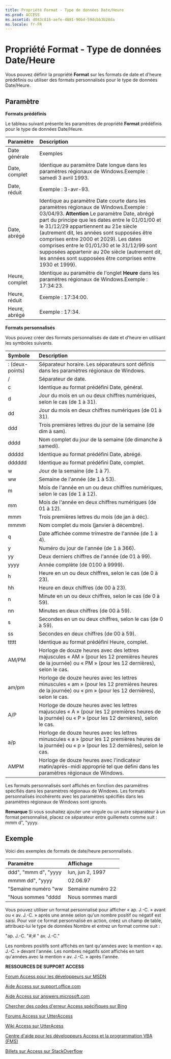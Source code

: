 ```yaml
---
title: Propriété Format - Type de données Date/Heure
ms.prod: ACCESS
ms.assetid: d043c816-aefe-4881-90bd-59dcbb3b28da
ms.locale: fr-FR
---
```




# Propriété Format - Type de données Date/Heure

Vous pouvez définir la propriété  **Format** sur les formats de date et d'heure prédéfinis ou utiliser des formats personnalisés pour le type de données Date/Heure.
 


## Paramètre

 **Formats prédéfinis**
 

 
Le tableau suivant présente les paramètres de propriété  **Format** prédéfinis pour le type de données Date/Heure.
 

 


|**Paramètre**|**Description**|
|:-----|:-----|
|Date générale|Exemples|
|Date, complet|Identique au paramètre Date longue dans les paramètres régionaux de Windows.Exemple : samedi 3 avril 1993.|
|Date, réduit|Exemple : 3-avr-93.|
|Date, abrégé|Identique au paramètre Date courte dans les paramètres régionaux de Windows.Exemple : 03/04/93. **Attention**  Le paramètre Date, abrégé part du principe que les dates entre le 01/01/00 et le 31/12/29 appartiennent au 21e siècle (autrement dit, les années sont supposées être comprises entre 2000 et 2029). Les dates comprises entre le 01/01/30 et le 31/12/99 sont supposées appartenir au 20e siècle (autrement dit, les années sont supposées être comprises entre 1930 et 1999). |
|Heure, complet|Identique au paramètre de l'onglet  **Heure** dans les paramètres régionaux de Windows.Exemple : 17:34:23.|
|Heure, réduit|Exemple : 17:34:00.|
|Heure, abrégé|Exemple : 17:34.|
 **Formats personnalisés**
 

 
Vous pouvez créer des formats personnalisés de date et d'heure en utilisant les symboles suivants.
 

 


|**Symbole**|**Description**|
|:-----|:-----|
|: (deux-points)|Séparateur horaire. Les séparateurs sont définis dans les paramètres régionaux de Windows.|
|/|Séparateur de date.|
|c|Identique au format prédéfini Date, général.|
|d|Jour du mois en un ou deux chiffres numériques, selon le cas (de 1 à 31).|
|dd|Jour du mois en deux chiffres numériques (de 01 à 31).|
|ddd|Trois premières lettres du jour de la semaine (de dim à sam).|
|dddd|Nom complet du jour de la semaine (de dimanche à samedi).|
|ddddd|Identique au format prédéfini Date, abrégé.|
|dddddd|Identique au format prédéfini Date, complet.|
|w|Jour de la semaine (de 1 à 7).|
|ww|Semaine de l'année (de 1 à 53).|
|m|Mois de l'année en un ou deux chiffres numériques, selon le cas (de 1 à 12).|
|mm|Mois de l'année en deux chiffres numériques (de 01 à 12).|
|mmm|Trois premières lettres du mois (de jan à déc).|
|mmmm|Nom complet du mois (janvier à décembre).|
|q|Date affichée comme trimestre de l'année (de 1 à 4).|
|y|Numéro du jour de l'année (de 1 à 366).|
|yy|Deux derniers chiffres de l'année (de 01 à 99).|
|yyyy|Année complète (de 0100 à 9999).|
|h|Heure en un ou deux chiffres, selon le cas (de 0 à 23).|
|hh|Heure en deux chiffres (de 00 à 23).|
|n|Minute en un ou deux chiffres, selon le cas (de 0 à 59).|
|nn|Minutes en deux chiffres (de 00 à 59).|
|s|Secondes en un ou deux chiffres, selon le cas (de 0 à 59).|
|ss|Secondes en deux chiffres (de 00 à 59).|
|ttttt|Identique au format prédéfini Heure, complet.|
|AM/PM|Horloge de douze heures avec des lettres majuscules « AM » (pour les 12 premières heures de la journée) ou « PM » (pour les 12 dernières), selon le cas.|
|am/pm|Horloge de douze heures avec les lettres minuscules « am » (pour les 12 premières heures de la journée) ou « pm » (pour les 12 dernières), selon le cas.|
|A/P|Horloge de douze heures avec les lettres majuscules « A » (pour les 12 premières heures de la journée) ou « P » (pour les 12 dernières), selon le cas.|
|a/p|Horloge de douze heures avec les lettres minuscules « a » (pour les 12 premières heures de la journée) ou « p » (pour les 12 dernières), selon le cas.|
|AMPM|Horloge de douze heures avec l'indicateur matin/après-midi approprié tel que défini dans les paramètres régionaux de Windows.|
Les formats personnalisés sont affichés en fonction des paramètres spécifiés dans les paramètres régionaux de Windows. Les formats personnalisés incohérents avec les paramètres spécifiés dans les paramètres régionaux de Windows sont ignorés.
 

 

 **Remarque**  Si vous souhaitez ajouter une virgule ou un autre séparateur à un format personnalisé, placez ce séparateur entre guillemets comme suit : mmm d", "yyyy.
 


## Exemple

Voici des exemples de formats de date/heure personnalisés.
 

 


|**Paramètre**|**Affichage**|
|:-----|:-----|
|ddd", "mmm d", "yyyy|lun, jun 2, 1997|
|mmmm dd", "yyyy|02.06.97|
|"Semaine numéro "ww|Semaine numéro 22|
|"Nous sommes "dddd|Nous sommes mardi|
Vous pouvez utiliser un format personnalisé pour afficher « ap. J.-C. » avant ou « av. J.-C. » après une année selon qu'un nombre positif ou négatif est saisi. Pour voir ce format personnalisé en action, créez un champ de table, attribuez-lui le type de données Nombre et entrez un format comme suit :
 

 
"ap. J.-C. "#;# " av. J.-C."
 

 
Les nombres positifs sont affichés en tant qu'années avec la mention « ap. J.-C. » devant l'année. Les nombres négatifs sont affichés en tant qu'années avec la mention « av. J.-C. » après l'année.
 

 

 

 
 **RESSOURCES DE SUPPORT ACCESS**
 

 
 [Forum Access pour les développeurs sur MSDN](https://social.msdn.microsoft.com/Forums/office/fr-fr/home?forum=accessdev)
 

 
 [Aide Access sur support.office.com](https://support.office.com/search/results?query=Access)
 

 
 [Aide Access sur answers.microsoft.com](http://answers.microsoft.com/fr-fr/office/forum/access?page=1&amp;tab=question&amp;status=all&amp;auth=1)
 

 
 [Chercher des codes d'erreur Access spécifiques sur Bing](http://www.bing.com/)
 

 
 [Forums Access sur UtterAccess](http://www.utteraccess.com/forum/index.php?act=idx)
 

 
 [Wiki Access sur UtterAcess](http://www.utteraccess.com/forum/index.php?act=idx)
 

 
 [Centre d'aide pour les développeurs Access et la programmation VBA (FMS)](http://www.fmsinc.com/MicrosoftAccess/developer/)
 

 
 [Billets sur Access sur StackOverflow](http://stackoverflow.com/questions/tagged/ms-access)
 
